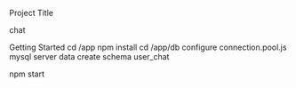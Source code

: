 Project Title

chat

Getting Started
cd /app
npm install
cd /app/db
configure connection.pool.js  mysql server data
create schema user_chat

npm start